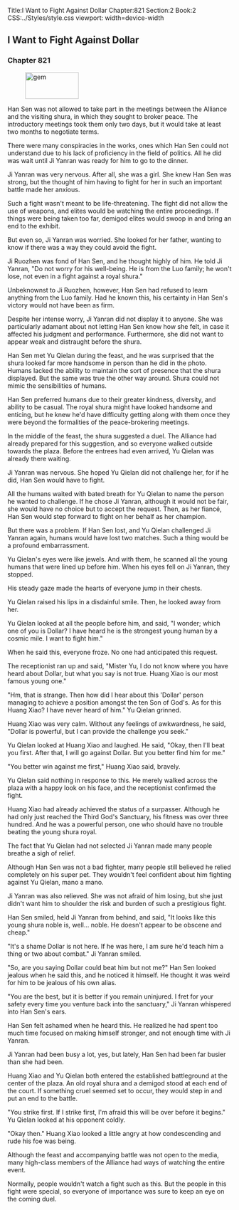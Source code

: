 Title:I Want to Fight Against Dollar 
Chapter:821 
Section:2 
Book:2 
CSS:../Styles/style.css 
viewport: width=device-width
  
## I Want to Fight Against Dollar
### Chapter 821
  
<figure>
	<img src="../Images/gem.gif" alt="gem" id="gem" width="120" height="60" />
</figure>
  

  
Han Sen was not allowed to take part in the meetings between the Alliance and the visiting shura, in which they sought to broker peace. The introductory meetings took them only two days, but it would take at least two months to negotiate terms.

There were many conspiracies in the works, ones which Han Sen could not understand due to his lack of proficiency in the field of politics. All he did was wait until Ji Yanran was ready for him to go to the dinner.

Ji Yanran was very nervous. After all, she was a girl. She knew Han Sen was strong, but the thought of him having to fight for her in such an important battle made her anxious.

Such a fight wasn't meant to be life-threatening. The fight did not allow the use of weapons, and elites would be watching the entire proceedings. If things were being taken too far, demigod elites would swoop in and bring an end to the exhibit.

But even so, Ji Yanran was worried. She looked for her father, wanting to know if there was a way they could avoid the fight.

Ji Ruozhen was fond of Han Sen, and he thought highly of him. He told Ji Yanran, "Do not worry for his well-being. He is from the Luo family; he won't lose, not even in a fight against a royal shura."

Unbeknownst to Ji Ruozhen, however, Han Sen had refused to learn anything from the Luo family. Had he known this, his certainty in Han Sen's victory would not have been as firm.

Despite her intense worry, Ji Yanran did not display it to anyone. She was particularly adamant about not letting Han Sen know how she felt, in case it affected his judgment and performance. Furthermore, she did not want to appear weak and distraught before the shura.

Han Sen met Yu Qielan during the feast, and he was surprised that the shura looked far more handsome in person than he did in the photo. Humans lacked the ability to maintain the sort of presence that the shura displayed. But the same was true the other way around. Shura could not mimic the sensibilities of humans.

Han Sen preferred humans due to their greater kindness, diversity, and ability to be casual. The royal shura might have looked handsome and enticing, but he knew he'd have difficulty getting along with them once they were beyond the formalities of the peace-brokering meetings.

In the middle of the feast, the shura suggested a duel. The Alliance had already prepared for this suggestion, and so everyone walked outside towards the plaza. Before the entrees had even arrived, Yu Qielan was already there waiting.

Ji Yanran was nervous. She hoped Yu Qielan did not challenge her, for if he did, Han Sen would have to fight.

All the humans waited with bated breath for Yu Qielan to name the person he wanted to challenge. If he chose Ji Yanran, although it would not be fair, she would have no choice but to accept the request. Then, as her fiancé, Han Sen would step forward to fight on her behalf as her champion.

But there was a problem. If Han Sen lost, and Yu Qielan challenged Ji Yanran again, humans would have lost two matches. Such a thing would be a profound embarrassment.

Yu Qielan's eyes were like jewels. And with them, he scanned all the young humans that were lined up before him. When his eyes fell on Ji Yanran, they stopped.

His steady gaze made the hearts of everyone jump in their chests.

Yu Qielan raised his lips in a disdainful smile. Then, he looked away from her.

Yu Qielan looked at all the people before him, and said, "I wonder; which one of you is Dollar? I have heard he is the strongest young human by a cosmic mile. I want to fight him."

When he said this, everyone froze. No one had anticipated this request.

The receptionist ran up and said, "Mister Yu, I do not know where you have heard about Dollar, but what you say is not true. Huang Xiao is our most famous young one."

"Hm, that is strange. Then how did I hear about this 'Dollar' person managing to achieve a position amongst the ten Son of God's. As for this Huang Xiao? I have never heard of him." Yu Qielan grinned.

Huang Xiao was very calm. Without any feelings of awkwardness, he said, "Dollar is powerful, but I can provide the challenge you seek."

Yu Qielan looked at Huang Xiao and laughed. He said, "Okay, then I'll beat you first. After that, I will go against Dollar. But you better find him for me."

"You better win against me first," Huang Xiao said, bravely.

Yu Qielan said nothing in response to this. He merely walked across the plaza with a happy look on his face, and the receptionist confirmed the fight.

Huang Xiao had already achieved the status of a surpasser. Although he had only just reached the Third God's Sanctuary, his fitness was over three hundred. And he was a powerful person, one who should have no trouble beating the young shura royal.

The fact that Yu Qielan had not selected Ji Yanran made many people breathe a sigh of relief.

Although Han Sen was not a bad fighter, many people still believed he relied completely on his super pet. They wouldn't feel confident about him fighting against Yu Qielan, mano a mano.

Ji Yanran was also relieved. She was not afraid of him losing, but she just didn't want him to shoulder the risk and burden of such a prestigious fight.

Han Sen smiled, held Ji Yanran from behind, and said, "It looks like this young shura noble is, well... noble. He doesn't appear to be obscene and cheap."

"It's a shame Dollar is not here. If he was here, I am sure he'd teach him a thing or two about combat." Ji Yanran smiled.

"So, are you saying Dollar could beat him but not me?" Han Sen looked jealous when he said this, and he noticed it himself. He thought it was weird for him to be jealous of his own alias.

"You are the best, but it is better if you remain uninjured. I fret for your safety every time you venture back into the sanctuary," Ji Yanran whispered into Han Sen's ears.

Han Sen felt ashamed when he heard this. He realized he had spent too much time focused on making himself stronger, and not enough time with Ji Yanran.

Ji Yanran had been busy a lot, yes, but lately, Han Sen had been far busier than she had been.

Huang Xiao and Yu Qielan both entered the established battleground at the center of the plaza. An old royal shura and a demigod stood at each end of the court. If something cruel seemed set to occur, they would step in and put an end to the battle.

"You strike first. If I strike first, I'm afraid this will be over before it begins." Yu Qielan looked at his opponent coldly.

"Okay then." Huang Xiao looked a little angry at how condescending and rude his foe was being.

Although the feast and accompanying battle was not open to the media, many high-class members of the Alliance had ways of watching the entire event.

Normally, people wouldn't watch a fight such as this. But the people in this fight were special, so everyone of importance was sure to keep an eye on the coming duel.